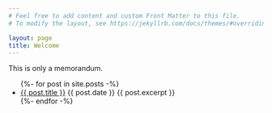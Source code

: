 ```yaml
---
# Feel free to add content and custom Front Matter to this file.
# To modify the layout, see https://jekyllrb.com/docs/themes/#overriding-theme-defaults

layout: page
title: Welcome
---
```


This is only a memorandum.

<ul>
  {%- for post in site.posts -%}
    <li>
      <a href="{{ post.url | prepend:site.baseurl }}">{{ post.title }}</a> <time>{{ post.date }}</time>
      {{ post.excerpt }}
    </li>
  {%- endfor -%}
</ul>

